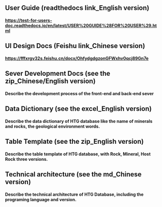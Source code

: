 ## User Guide (readthedocs link_English version)
#### https://test-for-users-doc.readthedocs.io/en/latest/USER%20GUIDE%28FOR%20USER%29.html

## UI Design Docs (Feishu link_Chinese version)
#### https://fffxrgv32s.feishu.cn/docx/OhfydgdgzonGFWxhv0qcj89Gn7e

## Sever Development Docs (see the zip_Chinese/English version)
#### Describe the development process of the front-end and back-end sever

## Data Dictionary (see the excel_English version)
#### Describe the data dictionary of HTG database like the name of minerals and rocks, the geological environment words.

## Table Template (see the zip_English version)
#### Describe the table template of HTG database, with Rock, Mineral, Host Rock three versions.

## Technical architecture (see the md_Chinese version)
#### Describe the technical architecture of HTG Database, including the programing language and version.
